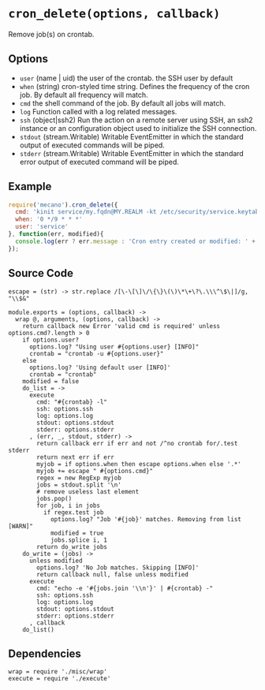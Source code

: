 
# `cron_delete(options, callback)`

Remove job(s) on crontab.

## Options

*   `user` (name | uid)
    the user of the crontab. the SSH user by default
*   `when` (string)
    cron-styled time string. Defines the frequency of the cron job. By default all
    frequency will match.
*   `cmd`
    the shell command of the job. By default all jobs will match.
*   `log`
    Function called with a log related messages.
*   `ssh` (object|ssh2)
    Run the action on a remote server using SSH, an ssh2 instance or an
    configuration object used to initialize the SSH connection.
*   `stdout` (stream.Writable)
    Writable EventEmitter in which the standard output of executed commands will
    be piped.
*   `stderr` (stream.Writable)
    Writable EventEmitter in which the standard error output of executed command
    will be piped.

## Example

```js
require('mecano').cron_delete({
  cmd: 'kinit service/my.fqdn@MY.REALM -kt /etc/security/service.keytab',
  when: '0 */9 * * *'
  user: 'service'
}, function(err, modified){
  console.log(err ? err.message : 'Cron entry created or modified: ' + !!modified);
});
```

## Source Code

    escape = (str) -> str.replace /[\-\[\]\/\{\}\(\)\*\+\?\.\\\^\$\|]/g, "\\$&"

    module.exports = (options, callback) ->
      wrap @, arguments, (options, callback) ->
        return callback new Error 'valid cmd is required' unless options.cmd?.length > 0
        if options.user?
          options.log? "Using user #{options.user} [INFO]"
          crontab = "crontab -u #{options.user}"
        else
          options.log? 'Using default user [INFO]'
          crontab = "crontab"
        modified = false
        do_list = ->
          execute
            cmd: "#{crontab} -l"
            ssh: options.ssh
            log: options.log
            stdout: options.stdout
            stderr: options.stderr
          , (err, _, stdout, stderr) ->
            return callback err if err and not /^no crontab for/.test stderr
            return next err if err
            myjob = if options.when then escape options.when else '.*'
            myjob += escape " #{options.cmd}"
            regex = new RegExp myjob
            jobs = stdout.split '\n'
            # remove useless last element
            jobs.pop()
            for job, i in jobs
              if regex.test job
                options.log? "Job '#{job}' matches. Removing from list [WARN]"
                modified = true
                jobs.splice i, 1
            return do_write jobs
        do_write = (jobs) ->
          unless modified
            options.log? 'No Job matches. Skipping [INFO]'
            return callback null, false unless modified
          execute
            cmd: "echo -e '#{jobs.join '\\n'}' | #{crontab} -"
            ssh: options.ssh
            log: options.log
            stdout: options.stdout
            stderr: options.stderr
          , callback
        do_list()

## Dependencies

    wrap = require './misc/wrap'
    execute = require './execute'
